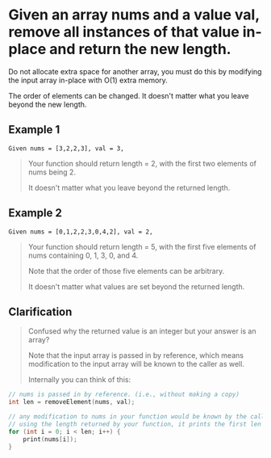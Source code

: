 
# Given an array nums and a value val, remove all instances of that value in-place and return the new length.

Do not allocate extra space for another array, you must do this by modifying the input array in-place with O(1) extra memory.

The order of elements can be changed. It doesn't matter what you leave beyond the new length.

## Example 1

`Given nums = [3,2,2,3], val = 3,`

> Your function should return length = 2, with the first two elements of nums being 2.
>
> It doesn't matter what you leave beyond the returned length.

## Example 2

`Given nums = [0,1,2,2,3,0,4,2], val = 2,`

> Your function should return length = 5, with the first five elements of nums containing 0, 1, 3, 0, and 4.
>
> Note that the order of those five elements can be arbitrary.
>
> It doesn't matter what values are set beyond the returned length.

## Clarification

> Confused why the returned value is an integer but your answer is an array?
>
> Note that the input array is passed in by reference, which means modification to the input array will be known to the caller as well.
>
> Internally you can think of this:

```c
// nums is passed in by reference. (i.e., without making a copy)
int len = removeElement(nums, val);

// any modification to nums in your function would be known by the caller.
// using the length returned by your function, it prints the first len elements.
for (int i = 0; i < len; i++) {
    print(nums[i]);
}
```
